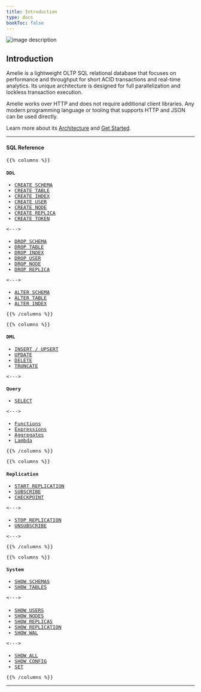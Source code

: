 ```yaml
---
title: Introduction
type: docs
bookToc: false
---
```


![image description](/docs/logo.png)

## Introduction

Amelie is a lightweight OLTP SQL relational database that focuses on performance and throughput for
short ACID transactions and real-time analytics. Its unique architecture is designed for full
parallelization and lockless transaction execution.

Amelie works over HTTP and does not require additional client libraries. Any modern programming
language or tooling that supports HTTP and JSON can be used directly.

Learn more about its [Architecture](/docs/architecture/) and [Get Started](/docs/tutorial/get_started).

---

#### SQL Reference

<span style="background: gray; font-size: 13px; font-family: IBM Plex Mono, monospace;">

{{% columns %}}

#### DDL

* [CREATE SCHEMA](/docs/sql/ddl/schemas/create)
* [CREATE TABLE](/docs/sql/ddl/tables/create)
* [CREATE INDEX](/docs/sql/ddl/indexes/create)
* [CREATE USER](/docs/users/create)
* [CREATE NODE](/docs/cluster/create)
* [CREATE REPLICA](/docs/repl/create)
* [CREATE TOKEN](/docs/users/create_token)

<--->

####

* [DROP SCHEMA](/docs/sql/ddl/schemas/drop)
* [DROP TABLE](/docs/sql/ddl/tables/drop)
* [DROP INDEX](/docs/sql/ddl/indexes/drop)
* [DROP USER](/docs/users/drop)
* [DROP NODE](/docs/cluster/drop)
* [DROP REPLICA](/docs/repl/drop)

<--->

####

* [ALTER SCHEMA](/docs/sql/ddl/schemas/alter)
* [ALTER TABLE](/docs/sql/ddl/tables/alter)
* [ALTER INDEX](/docs/sql/ddl/indexes/alter)

{{% /columns %}}


{{% columns %}}

#### DML


* [INSERT / UPSERT](/docs/sql/dml/insert)
* [UPDATE](/docs/sql/dml/update)
* [DELETE](/docs/sql/dml/delete)
* [TRUNCATE](/docs/sql/dml/truncate)

<--->

#### Query

* [SELECT](/docs/sql/query/select)

<--->

####

* [Functions](/docs/sql/functions/system)
* [Expressions](/docs/sql/expressions/arithmetical)
* [Aggregates](/docs/sql/query/aggregates)
* [Lambda](/docs/sql/query/lambda)

{{% /columns %}}


{{% columns %}}

#### Replication

* [START REPLICATION](/docs/repl/start)
* [SUBSCRIBE](/docs/repl/subscribe)
* [CHECKPOINT](/docs/storage/checkpoint)

<--->

#### 

* [STOP REPLICATION](/docs/repl/stop)
* [UNSUBSCRIBE](/docs/repl/unsubscribe)

<--->

{{% /columns %}}


{{% columns %}}

#### System

* [SHOW SCHEMAS](/docs/sql/ddl/schemas/show)
* [SHOW TABLES](/docs/sql/ddl/tables/show)

<--->

#### 

* [SHOW USERS](/docs/users/show)
* [SHOW NODES](/docs/cluster/show)
* [SHOW REPLICAS](/docs/repl/show_replicas)
* [SHOW REPLICATION](/docs/repl/show)
* [SHOW WAL](/docs/storage/show)

<--->

#### 

* [SHOW ALL](/docs/configuration/show)
* [SHOW CONFIG](/docs/configuration/show)
* [SET](/docs/configuration/set)

{{% /columns %}}

</span>

---
